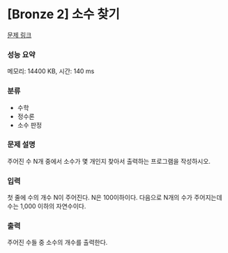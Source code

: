 # [Bronze 2] 소수 찾기

[문제 링크](https://www.acmicpc.net/problem/1978) 

### 성능 요약

메모리: 14400 KB, 시간: 140 ms

### 분류

* 수학
* 정수론
* 소수 판정

### 문제 설명

<p>주어진 수 N개 중에서 소수가 몇 개인지 찾아서 출력하는 프로그램을 작성하시오.</p>

### 입력 

<p>첫 줄에 수의 개수 N이 주어진다. N은 100이하이다. 다음으로 N개의 수가 주어지는데 수는 1,000 이하의 자연수이다.</p>

### 출력 

<p>주어진 수들 중 소수의 개수를 출력한다.</p>